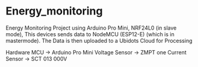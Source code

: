 # Energy_monitoring
Energy Monitoring Project using Arduino Pro Mini, NRF24L0 (in slave mode), This devices sends data to NodeMCU (ESP12-E) (which is in mastermode). The Data is then uploaded to a Ubidots 
Cloud for Processing

Hardware 
MCU -> Arduino Pro Mini
Voltage Sensor -> ZMPT one
Current Sensor -> SCT 013 000V

